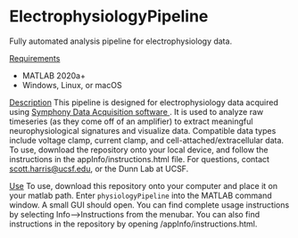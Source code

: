 # ElectrophysiologyPipeline
Fully automated analysis pipeline for electrophysiology data.

<u>Requirements</u>
<ul>
  <li>MATLAB 2020a+</li>
  <li>Windows, Linux, or macOS</li>
</ul>

<u>Description</u>
This pipeline is designed for electrophysiology data acquired using <a href = "https://symphony-das.github.io/">Symphony Data Acquisition software </a>. It is used to analyze raw timeseries (as they come off of an amplifier) to extract meaningful neurophysiological signatures and visualize data. Compatible data types include voltage clamp, current clamp, and cell-attached/extracellular data. To use, download the repository onto your local device, and follow the instructions in the appInfo/instructions.html file. For questions, contact <a href="mailto:scott.harris@ucsf.edu">scott.harris@ucsf.edu</a>, or the Dunn Lab at UCSF.

<u>Use</u>
To use, download this repository onto your computer and place it on your matlab path. Enter <code>physiologyPipeline</code> into the MATLAB command window. A small GUI should open. You can find complete usage instructions by selecting Info-->Instructions from the menubar. You can also find instructions in the repository by opening /appInfo/instructions.html.
